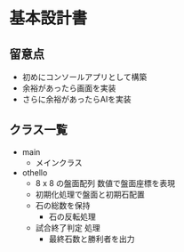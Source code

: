 # 基本設計書

## 留意点
* 初めにコンソールアプリとして構築
* 余裕があったら画面を実装
* さらに余裕があったらAIを実装

## クラス一覧
* main
    * メインクラス 
* othello 
    * 8 x 8 の盤面配列  数値で盤面座標を表現
    * 初期化処理で盤面と初期石配置
    * 石の総数を保持
        * 石の反転処理
    * 試合終了判定 処理
        * 最終石数と勝利者を出力
